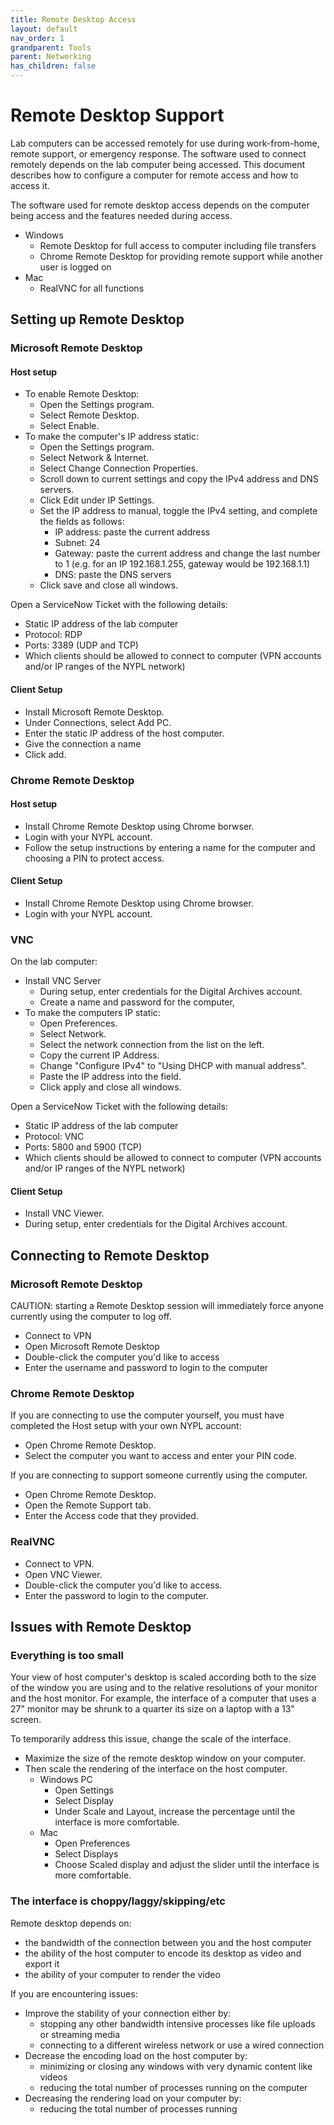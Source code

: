 ```yaml
---
title: Remote Desktop Access
layout: default
nav_order: 1
grandparent: Tools
parent: Networking
has_children: false
---
```


# Remote Desktop Support

Lab computers can be accessed remotely for use during work-from-home, remote support, or emergency response. The software used to connect remotely depends on the lab computer being accessed. This document describes how to configure a computer for remote access and how to access it.

The software used for remote desktop access depends on the computer being access and the features needed during access.

* Windows
	* Remote Desktop for full access to computer including file transfers
	* Chrome Remote Desktop for providing remote support while another user is logged on
* Mac
	* RealVNC for all functions

## Setting up Remote Desktop

### Microsoft Remote Desktop

#### Host setup
* To enable Remote Desktop:
	* Open the Settings program.
	* Select Remote Desktop.
	* Select Enable.
* To make the computer's IP address static:
	* Open the Settings program.
	* Select Network & Internet.
	* Select Change Connection Properties.
	* Scroll down to current settings and copy the IPv4 address and DNS servers.
	* Click Edit under IP Settings.
	* Set the IP address to manual, toggle the IPv4 setting, and complete the fields as follows:
		* IP address: paste the current address
		* Subnet: 24
		* Gateway: paste the current address and change the last number to 1 (e.g. for an IP 192.168.1.255, gateway would be 192.168.1.1)
		* DNS: paste the DNS servers
	* Click save and close all windows.

Open a ServiceNow Ticket with the following details:
* Static IP address of the lab computer
* Protocol: RDP
* Ports: 3389 (UDP and TCP)
* Which clients should be allowed to connect to computer (VPN accounts and/or IP ranges of the NYPL network)

#### Client Setup
* Install Microsoft Remote Desktop.
* Under Connections, select Add PC.
* Enter the static IP address of the host computer.
* Give the connection a name
* Click add.

### Chrome Remote Desktop

#### Host setup
* Install Chrome Remote Desktop using Chrome borwser.
* Login with your NYPL account.
* Follow the setup instructions by entering a name for the computer and choosing a PIN to protect access.

#### Client Setup
* Install Chrome Remote Desktop using Chrome browser.
* Login with your NYPL account.

### VNC

On the lab computer:
* Install VNC Server
	* During setup, enter credentials for the Digital Archives account.
	* Create a name and password for the computer,
* To make the computers IP static:
	* Open Preferences.
	* Select Network.
	* Select the network connection from the list on the left.
	* Copy the current IP Address.
	* Change "Configure IPv4" to "Using DHCP with manual address".
	* Paste the IP address into the field.
	* Click apply and close all windows.

Open a ServiceNow Ticket with the following details:
* Static IP address of the lab computer
* Protocol: VNC
* Ports: 5800 and 5900 (TCP)
* Which clients should be allowed to connect to computer (VPN accounts and/or IP ranges of the NYPL network)

#### Client Setup
* Install VNC Viewer.
* During setup, enter credentials for the Digital Archives account.

## Connecting to Remote Desktop

### Microsoft Remote Desktop
CAUTION: starting a Remote Desktop session will immediately force anyone currently using the computer to log off.

* Connect to VPN
* Open Microsoft Remote Desktop
* Double-click the computer you'd like to access
* Enter the username and password to login to the computer

### Chrome Remote Desktop
If you are connecting to use the computer yourself, you must have completed the Host setup with your own NYPL account:
* Open Chrome Remote Desktop.
* Select the computer you want to access and enter your PIN code.

If you are connecting to support someone currently using the computer.
* Open Chrome Remote Desktop.
* Open the Remote Support tab.
* Enter the Access code that they provided.

### RealVNC
* Connect to VPN.
* Open VNC Viewer.
* Double-click the computer you'd like to access.
* Enter the password to login to the computer.

## Issues with Remote Desktop

### Everything is too small
Your view of host computer's desktop is scaled according both to the size of the window you are using and to the relative resolutions of your monitor and the host monitor. For example, the interface of a computer that uses a 27" monitor may be shrunk to a quarter its size on a laptop with a 13" screen.

To temporarily address this issue, change the scale of the interface.

* Maximize the size of the remote desktop window on your computer.
* Then scale the rendering of the interface on the host computer.
	* Windows PC
		* Open Settings
		* Select Display
		* Under Scale and Layout, increase the percentage until the interface is more comfortable.
	* Mac
		* Open Preferences
		* Select Displays
		* Choose Scaled display and adjust the slider until the interface is more comfortable.

### The interface is choppy/laggy/skipping/etc

Remote desktop depends on:
* the bandwidth of the connection between you and the host computer
* the ability of the host computer to encode its desktop as video and export it
* the ability of your computer to render the video

If you are encountering issues:
* Improve the stability of your connection either by:
	* stopping any other bandwidth intensive processes like file uploads or streaming media
	* connecting to a different wireless network or use a wired connection
* Decrease the encoding load on the host computer by:
	* minimizing or closing any windows with very dynamic content like videos
	* reducing the total number of processes running on the computer
* Decreasing the rendering load on your computer by:
	* reducing the total number of processes running

